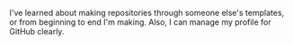 I've learned about making repositories through someone else's templates, or from beginning to end I'm making.
Also, I can manage my profile for GitHub clearly.
